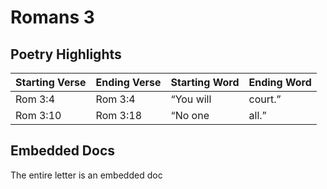 # Romans 3

## Poetry Highlights

| Starting Verse | Ending Verse | Starting Word | Ending Word |
| :--- | :--- | :--- | :--- |
| Rom 3:4 | Rom 3:4 | “You will | court.” |
| Rom 3:10 | Rom 3:18 | “No one | all.” |

## Embedded Docs

The entire letter is an embedded doc

